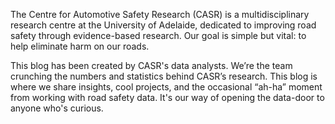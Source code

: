The Centre for Automotive Safety Research (CASR) is a multidisciplinary research centre at the University of Adelaide, dedicated to improving road safety through evidence-based research. Our goal is simple but vital: to help eliminate harm on our roads.

This blog has been created by CASR's data analysts. We’re the team crunching the numbers and statistics behind CASR’s research. This blog is where we share insights, cool projects, and the occasional “ah-ha” moment from working with road safety data. It's our way of opening the data-door to anyone who's curious.
